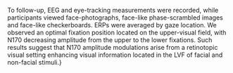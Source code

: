 To follow-up, EEG and eye-tracking measurements were recorded, while participants viewed face-photographs, face-like phase-scrambled images and face-like checkerboards. ERPs were averaged by gaze location. We observed an optimal fixation position located on the upper-visual field, with N170 decreasing amplitude from the upper to the lower fixations. Such results suggest that N170 amplitude modulations arise from a retinotopic visual setting enhancing visual information located in the LVF of facial and non-facial stimuli.}